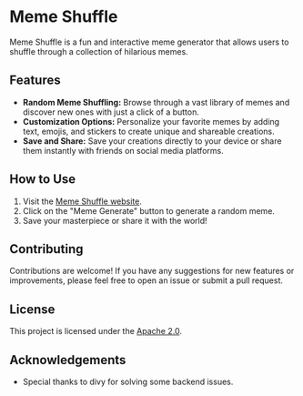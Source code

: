 # Meme Shuffle

Meme Shuffle is a fun and interactive meme generator that allows users to shuffle through a collection of hilarious memes.

## Features

- **Random Meme Shuffling:** Browse through a vast library of memes and discover new ones with just a click of a button.
- **Customization Options:** Personalize your favorite memes by adding text, emojis, and stickers to create unique and shareable creations.
- **Save and Share:** Save your creations directly to your device or share them instantly with friends on social media platforms.

## How to Use

1. Visit the [Meme Shuffle website](https://meme-shuffle.vercel.app/).
2. Click on the "Meme Generate" button to generate a random meme.
3. Save your masterpiece or share it with the world!

## Contributing

Contributions are welcome! If you have any suggestions for new features or improvements, please feel free to open an issue or submit a pull request.

## License

This project is licensed under the [Apache 2.0](LICENSE).

## Acknowledgements

- Special thanks to divy for solving some backend issues.
